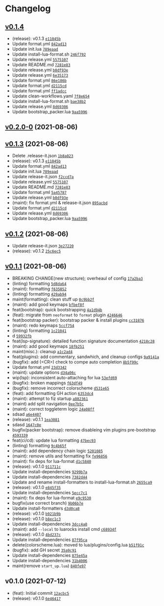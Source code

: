 # Changelog

## [v0.1.4](https://github.com/vladdoster/neovim-configuration/compare/v0.2.0-0...v0.1.4)

- (release): v0.1.3 [`e11045b`](https://github.com/vladdoster/neovim-configuration/commit/e11045be08afcb89ac025f79a5116ef8ba040a46)
- Update format.yml [`842ad13`](https://github.com/vladdoster/neovim-configuration/commit/842ad133d65d480f1df711b38998bb132fedc26e)
- Update init.lua [`789eaad`](https://github.com/vladdoster/neovim-configuration/commit/789eaad209e543d02e8db6b1d240ef9c3e76fa8f)
- Update install-lua-format.sh [`246f792`](https://github.com/vladdoster/neovim-configuration/commit/246f7924880b0a5f44a361d125bd04e8641c5160)
- Update release.yml [`5575107`](https://github.com/vladdoster/neovim-configuration/commit/5575107d9f45557834684a83de53ef440dddce51)
- Update README.md [`7281e83`](https://github.com/vladdoster/neovim-configuration/commit/7281e83ea2a295c8e7e0862c82a44a3a6f16d7a0)
- Update release.yml [`b0df93e`](https://github.com/vladdoster/neovim-configuration/commit/b0df93e522c0ea4d7ef22d571d24514880e1b069)
- Update release.yml [`6e35173`](https://github.com/vladdoster/neovim-configuration/commit/6e35173c240c48ec1d7c55586f8c81c6f393d980)
- Update format.yml [`86e186b`](https://github.com/vladdoster/neovim-configuration/commit/86e186b80ffccc47f87fbfa2e38b61c74670fa2c)
- Update format.yml [`d2115cd`](https://github.com/vladdoster/neovim-configuration/commit/d2115cd59b25a76feba5158683085c57ecf36cff)
- Update format.yml [`ff1adcc`](https://github.com/vladdoster/neovim-configuration/commit/ff1adccc30ec46602f8cf3f4b177408157a8d745)
- Update clean-workflows.yaml [`7f8e654`](https://github.com/vladdoster/neovim-configuration/commit/7f8e6541c7be73b6161d24bcd49a995dda354cf4)
- Update install-lua-format.sh [`bae38b2`](https://github.com/vladdoster/neovim-configuration/commit/bae38b2efe6847c6b235d01078d39c48cdcff267)
- Update release.yml [`8d69306`](https://github.com/vladdoster/neovim-configuration/commit/8d693061dd173dd4595fe6990c7fa53a3d8f64b3)
- Update bootstrap_packer.lua [`9aa5996`](https://github.com/vladdoster/neovim-configuration/commit/9aa5996b8b9d77888a1a6984c274ccf3bb46f8d0)

## [v0.2.0-0](https://github.com/vladdoster/neovim-configuration/compare/v0.1.3...v0.2.0-0) (2021-08-06)

## [v0.1.3](https://github.com/vladdoster/neovim-configuration/compare/v0.1.2...v0.1.3) (2021-08-06)

- Delete .release-it.json [`1b8a023`](https://github.com/vladdoster/neovim-configuration/commit/1b8a02304e42ee317df0dbcc292f5e91bd4b4198)
- (release): v0.1.3 [`e11045b`](https://github.com/vladdoster/neovim-configuration/commit/e11045be08afcb89ac025f79a5116ef8ba040a46)
- Update format.yml [`842ad13`](https://github.com/vladdoster/neovim-configuration/commit/842ad133d65d480f1df711b38998bb132fedc26e)
- Update init.lua [`789eaad`](https://github.com/vladdoster/neovim-configuration/commit/789eaad209e543d02e8db6b1d240ef9c3e76fa8f)
- Update release-it.json [`f2ccd7a`](https://github.com/vladdoster/neovim-configuration/commit/f2ccd7abbfe6a7cf444f44788a28c72ef0b9eada)
- Update release.yml [`5575107`](https://github.com/vladdoster/neovim-configuration/commit/5575107d9f45557834684a83de53ef440dddce51)
- Update README.md [`7281e83`](https://github.com/vladdoster/neovim-configuration/commit/7281e83ea2a295c8e7e0862c82a44a3a6f16d7a0)
- Update format.yml [`5a45787`](https://github.com/vladdoster/neovim-configuration/commit/5a4578769a73a1081344d011d0243425a9d76e7d)
- Update release.yml [`b0df93e`](https://github.com/vladdoster/neovim-configuration/commit/b0df93e522c0ea4d7ef22d571d24514880e1b069)
- (maint): fix format.yml & release-it.json [`895acbd`](https://github.com/vladdoster/neovim-configuration/commit/895acbd2f4f33e84c520e2fe7f878444fdb59dd8)
- Update format.yml [`d2115cd`](https://github.com/vladdoster/neovim-configuration/commit/d2115cd59b25a76feba5158683085c57ecf36cff)
- Update release.yml [`8d69306`](https://github.com/vladdoster/neovim-configuration/commit/8d693061dd173dd4595fe6990c7fa53a3d8f64b3)
- Update bootstrap_packer.lua [`9aa5996`](https://github.com/vladdoster/neovim-configuration/commit/9aa5996b8b9d77888a1a6984c274ccf3bb46f8d0)

## [v0.1.2](https://github.com/vladdoster/neovim-configuration/compare/v0.1.1...v0.1.2) (2021-08-06)

- Update release-it.json [`3e27220`](https://github.com/vladdoster/neovim-configuration/commit/3e272202d64a23c20a4052e1b62cc7c1c7bc64d5)
- (release): v0.1.2 [`25c6ec5`](https://github.com/vladdoster/neovim-configuration/commit/25c6ec5d107c4b0349e3066a42057afec1c24637)

## [v0.1.1](https://github.com/vladdoster/neovim-configuration/compare/v0.1.0...v0.1.1) (2021-08-06)

- BREAKING CHANGE(new structure); overheaul of config [`17a2ba3`](https://github.com/vladdoster/neovim-configuration/commit/17a2ba3abb12d07dfd1727cff609078ee7e485d3)
- (linting) formatting [`5d8da64`](https://github.com/vladdoster/neovim-configuration/commit/5d8da64728bc331bc3e0cac04588feeec1d2c3e5)
- (maint): formatting [`f635852`](https://github.com/vladdoster/neovim-configuration/commit/f635852395560916eaf543ca71d7cd865900e946)
- (linting) formatting [`429ab94`](https://github.com/vladdoster/neovim-configuration/commit/429ab9479f4aba1b6414dcfee2dc215e52264638)
- maint(formatting): clean stuff up [`0c9bb2f`](https://github.com/vladdoster/neovim-configuration/commit/0c9bb2f1ba4dabdc54541c2201f331cd6e626e6f)
- (maint): add good keymaps [`bfbef8f`](https://github.com/vladdoster/neovim-configuration/commit/bfbef8f35d6085d6007ab0613feb20271bd4b8c7)
- feat(bootstrap): quick bootstrapping [`4a1d94b`](https://github.com/vladdoster/neovim-configuration/commit/4a1d94b1468c380d51c21cde24230a481cb3db8a)
- (feat): migrate from `neoformat` to `format` plugin [`4246646`](https://github.com/vladdoster/neovim-configuration/commit/424664671f7d02b6f9a3d3fb2bb3c8448a333632)
- feat(bootstrap packer): bootstrap packer & install plugins [`cc31876`](https://github.com/vladdoster/neovim-configuration/commit/cc318768f72eb10cda9aabe9fc068dcb8ce61d56)
- (maint): redo keymaps [`5ccf754`](https://github.com/vladdoster/neovim-configuration/commit/5ccf754f90d1e30f772fffa528f60c666bfd05cb)
- (linting) formatting [`1c21041`](https://github.com/vladdoster/neovim-configuration/commit/1c2104161ae3ae53b8f60785a1fabfdacb3333fc)
- d [`59932fb`](https://github.com/vladdoster/neovim-configuration/commit/59932fb391d43d584df801ee7dfad11082cc3410)
- feat(lsp-signature): detailed function signature documentation [`4218c28`](https://github.com/vladdoster/neovim-configuration/commit/4218c28134a620d04eb4ce2ba85454c3d2abe0c0)
- (maint): add good keymaps [`18fb251`](https://github.com/vladdoster/neovim-configuration/commit/18fb251f708aef2a6859d1fbf01fe3c4974b9bfe)
- maint(misc.): cleanup [`a1c2ad4`](https://github.com/vladdoster/neovim-configuration/commit/a1c2ad463e0119e87db5d651c1fbe854169c8b62)
- feat(plugins): add commentary, sandwhich, and cleanup configs [`9a9141a`](https://github.com/vladdoster/neovim-configuration/commit/9a9141a5961ba0d81b0bf1ea130bd0e8ffdd16e6)
- (bugfix): add (&lt;CR&gt;) check to compe auto completion [`8b5f99c`](https://github.com/vladdoster/neovim-configuration/commit/8b5f99c5ddbfee6900c3013651c0f10fe792d713)
- Update format.yml [`23d3342`](https://github.com/vladdoster/neovim-configuration/commit/23d33424711fb2cef2fc9d31c6ce922ecebda07d)
- (maint): update options [`d34a06c`](https://github.com/vladdoster/neovim-configuration/commit/d34a06ce79ad7461f3088eb18bfb66dd1be40f9f)
- wip(lsp): inconsistent auto-attaching for lua [`53efd69`](https://github.com/vladdoster/neovim-configuration/commit/53efd694427c41236e8236f069a3478cf247b2dd)
- (bugfix): broken mappings [`f63df49`](https://github.com/vladdoster/neovim-configuration/commit/f63df49e3cc046b78c4e0267cb584d8e2810b5be)
- (bugfix): remove incorrect colorscheme [`d531e65`](https://github.com/vladdoster/neovim-configuration/commit/d531e65ec0dd345b10a5627dcf3a74b6dbdee49a)
- (feat): add formatting GH action [`6353dc4`](https://github.com/vladdoster/neovim-configuration/commit/6353dc45d36ec92e0c9988defd311dd783586a5d)
- (maint): attempt to fiz startup [`a882361`](https://github.com/vladdoster/neovim-configuration/commit/a882361c0694832a2a13985a867b6905b8edfbd0)
- (maint) add split navigation [`0ee7b5c`](https://github.com/vladdoster/neovim-configuration/commit/0ee7b5c9cc7d12fddd7c5ec2cc1675b99c2de3cf)
- (maint): correct toggleterm logic [`24a08ff`](https://github.com/vladdoster/neovim-configuration/commit/24a08ffa46c019074db3be7a20308eb12d32870a)
- sdsad [`a6e4407`](https://github.com/vladdoster/neovim-configuration/commit/a6e4407f6880c192adfe3e0f1bb847226a313016)
- (release): v0.1.1 [`1ea3081`](https://github.com/vladdoster/neovim-configuration/commit/1ea30811b927ab11636fb4463571bbf0d1a16715)
- sdasd [`1647c0e`](https://github.com/vladdoster/neovim-configuration/commit/1647c0e2c78f633cc135ad5ed4d8e5c9870bbae4)
- bugfix(packer bootstrap): remove disableing vim plugins pre-bootstrap [`4593339`](https://github.com/vladdoster/neovim-configuration/commit/45933393881ac0de66d1b316643b5432fce7ca8c)
- feat(ci/cd): update lua formatting [`47bec93`](https://github.com/vladdoster/neovim-configuration/commit/47bec93a4ee32fe3c438769c028daccbb293bc57)
- (linting) formatting [`9c4b65f`](https://github.com/vladdoster/neovim-configuration/commit/9c4b65fd4f805a937de0c8276dea0eec771420fd)
- (maint): add dependency chain logic [`5201085`](https://github.com/vladdoster/neovim-configuration/commit/520108576c6bb614a8c089dbbdef0f482a3542f3)
- (maint): remove utils and formatting fix [`fe96856`](https://github.com/vladdoster/neovim-configuration/commit/fe9685605a7e816787a69ce5e797c5101ac6ec56)
- (maint): fix deps for lua-format [`d1c5840`](https://github.com/vladdoster/neovim-configuration/commit/d1c58408b3e74467ddb722cfe26cebc43165864e)
- (release): v0.1.0 [`911711c`](https://github.com/vladdoster/neovim-configuration/commit/911711c0d8862d3ab17935787aecc2b40386e4c2)
- Update install-dependencies [`9299b7a`](https://github.com/vladdoster/neovim-configuration/commit/9299b7a714bcd70c434eda5e0faee1b9c9a87b02)
- Update install-dependencies [`7382d44`](https://github.com/vladdoster/neovim-configuration/commit/7382d44a69e3f8ebf888e08afb08edb8a3e1c512)
- Update and rename install-formatters to install-lua-format.sh [`2655ca9`](https://github.com/vladdoster/neovim-configuration/commit/2655ca964da933d706a78a188cd9ea9f3aefeb4a)
- (release): v0.1.0 [`e845f35`](https://github.com/vladdoster/neovim-configuration/commit/e845f350a5fd2b1ccfbca21ce8631c0715d1a36a)
- Update install-dependencies [`5ecc7c1`](https://github.com/vladdoster/neovim-configuration/commit/5ecc7c1c818351b2e93bde7b5317225b5a4c11bb)
- (maint): fix deps for lua-format [`e9c9530`](https://github.com/vladdoster/neovim-configuration/commit/e9c9530806f6e3a0eaf4bfadc226d31a92bfe9ba)
- bugfix(use correct branch) [`9b06b7e`](https://github.com/vladdoster/neovim-configuration/commit/9b06b7ef9dfe218540884f7b20e447e4cfad235f)
- Update install-formatters [`d3d0ca8`](https://github.com/vladdoster/neovim-configuration/commit/d3d0ca879901a4ac0aa8136602e1ef844dfe8f5b)
- (release): v0.1.0 [`b921b9b`](https://github.com/vladdoster/neovim-configuration/commit/b921b9b671aeb5f72797091cdf880e8775b5842c)
- (release): v0.1.0 [`b8ec1c3`](https://github.com/vladdoster/neovim-configuration/commit/b8ec1c3c58b7dc65fa0801933ff20be66cf5dd49)
- Update install-dependencies [`3dcc4a8`](https://github.com/vladdoster/neovim-configuration/commit/3dcc4a82367827841c6a12d64dd7ecb5c43ab418)
- (maint): add `--local` to luarocks install cmd [`c68934f`](https://github.com/vladdoster/neovim-configuration/commit/c68934f7d9f04439c6b2ceeabe32beac61ee7272)
- (release): v0.1.0 [`4bd237c`](https://github.com/vladdoster/neovim-configuration/commit/4bd237c6b34c362483c6a1e08081da34187c8092)
- Update install-dependencies [`87f95ca`](https://github.com/vladdoster/neovim-configuration/commit/87f95ca953e489dd49fbbffabf99313139fd715b)
- delete(colorscheme.lua): moved to lua/plugins/config.lua [`b51f91c`](https://github.com/vladdoster/neovim-configuration/commit/b51f91c483a010b84259207573f7b9601e5cafbb)
- (bugfix): add GH secret [`35a9c91`](https://github.com/vladdoster/neovim-configuration/commit/35a9c91aa5db8fa3189f88779b73ff82680943b2)
- Update install-dependencies [`875e45a`](https://github.com/vladdoster/neovim-configuration/commit/875e45a65d513558f793b2f4102ae05bf91973b8)
- Update install-dependencies [`31b4006`](https://github.com/vladdoster/neovim-configuration/commit/31b400619919a880476150d14d62cd8ddd19fd21)
- maint(remove `start_up.lua`) [`840fe97`](https://github.com/vladdoster/neovim-configuration/commit/840fe97f9dfd2a037fc295df2fb4f4e6c5519932)

## v0.1.0 (2021-07-12)

- (feat): Initial commit [`12acbc5`](https://github.com/vladdoster/neovim-configuration/commit/12acbc580e180e72f4effee01a286f5bd0a8584a)
- (release): v0.1.0 [`6e46417`](https://github.com/vladdoster/neovim-configuration/commit/6e4641760eb6576e22e5aaadb11b79699377b9f0)
